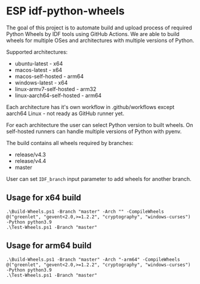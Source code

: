 # ESP idf-python-wheels

The goal of this project is to automate build and upload process of required Python Wheels by IDF tools using GitHub Actions. We are able to build wheels for multiple OSes and architectures with multiple versions of Python.  

Supported architectures:
* ubuntu-latest - x64
* macos-latest - x64
* macos-self-hosted - arm64
* windows-latest - x64
* linux-armv7-self-hosted - arm32
* linux-aarch64-self-hosted - arm64

Each architecture has it's own workflow in .github/workflows except aarch64 Linux - not ready as GitHub runner yet. 

For each architecture the user can select Python version to built wheels. On self-hosted runners can handle multiple versions of Python with pyenv. 

The build contains all wheels required by branches:
* release/v4.3
* release/v4.4
* master

User can set `IDF_branch` input parameter to add wheels for another branch.


## Usage for x64 build

```
.\Build-Wheels.ps1 -Branch "master" -Arch "" -CompileWheels @("greenlet", "gevent<2.0,>=1.2.2", "cryptography", "windows-curses") -Python python3.9
.\Test-Wheels.ps1 -Branch "master"
```

## Usage for arm64 build

```
.\Build-Wheels.ps1 -Branch "master" -Arch "-arm64" -CompileWheels @("greenlet", "gevent<2.0,>=1.2.2", "cryptography", "windows-curses") -Python python3.9
.\Test-Wheels.ps1 -Branch "master"
```
